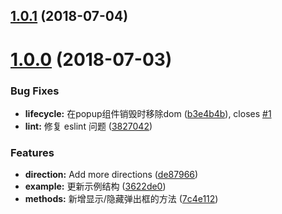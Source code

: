 <a name="1.0.1"></a>
## [1.0.1](https://github.com/xunleif2e/vue-popup/compare/v1.0.0...v1.0.1) (2018-07-04)



<a name="1.0.0"></a>
# [1.0.0](https://github.com/xunleif2e/vue-popup/compare/0.3.5...1.0.0) (2018-07-03)


### Bug Fixes

* **lifecycle:** 在popup组件销毁时移除dom ([b3e4b4b](https://github.com/xunleif2e/vue-popup/commit/b3e4b4b)), closes [#1](https://github.com/xunleif2e/vue-popup/issues/1)
* **lint:** 修复 eslint 问题 ([3827042](https://github.com/xunleif2e/vue-popup/commit/3827042))


### Features

* **direction:** Add more directions ([de87966](https://github.com/xunleif2e/vue-popup/commit/de87966))
* **example:** 更新示例结构 ([3622de0](https://github.com/xunleif2e/vue-popup/commit/3622de0))
* **methods:** 新增显示/隐藏弹出框的方法 ([7c4e112](https://github.com/xunleif2e/vue-popup/commit/7c4e112))



